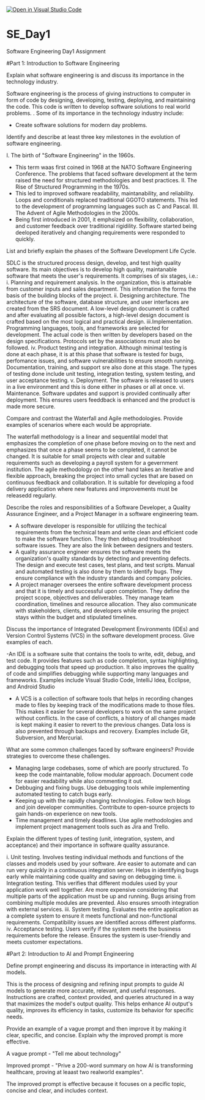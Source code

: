[![Open in Visual Studio Code](https://classroom.github.com/assets/open-in-vscode-2e0aaae1b6195c2367325f4f02e2d04e9abb55f0b24a779b69b11b9e10269abc.svg)](https://classroom.github.com/online_ide?assignment_repo_id=18378619&assignment_repo_type=AssignmentRepo)
# SE_Day1
Software Engineering Day1 Assignment

#Part 1: Introduction to Software Engineering

Explain what software engineering is and discuss its importance in the technology industry.

Software engineering is  the process of giving instructions to computer in form of code by designing, developing, testing, deploying, and maintaining the code. This code is written to develop software solutions to real world problems. . Some of its importance in the technology  industry include:
  - Create software solutions for modern day problems. 

Identify and describe at least three key milestones in the evolution of software engineering.

I. The birth of "Software Engineering" in the 1960s.
  - This term  waas first coined in 1968 at the NATO Software Engineering Conference. The problems that faced software development at the term raised the need for structured methodologies and best practices.
II. The Rise of Structured Programming in the 1970s.
  - This led to improved software readability, maintanability, and reliability. Loops and conditionals replaced traditional GGOTO statements. This led to the development of programming languages such as C and        Pascal.
III. The Advent of Agile Methodologies in the 2000s.
  - Being first introduced in 2001, it emphsized on flexibility, collaboration, and customer feedback over traditional rigidility. Software started being deeloped iteratively and changing requirements were responded to quickly. 

List and briefly explain the phases of the Software Development Life Cycle.

SDLC is the structured process design, develop, and test high quality software. Its main objectives is to develop high quality, maintanable software that meets the user's requirements. It comprises of six stages, i.e.:
  i. Planning and requirement analysis. In the organization, this is attainable from customer inputs and sales department. This information the forms the basis of the building blocks of the project. 
  ii. Designing architecture. The architecture of the software, database structure, and user interfaces are created from the SRS document. A low-level design document is crafted and after evaluating all possible factors, a high-level design document is crafted based on the most logical and practical design.
  iii.Implementation. Programming languages, tools, and frameworks are selected for development. The actual code is then written by developers based on the design specifications. Protocols set by the associations must also be followed.
  iv. Product testing and integration. Although minimal testing is done at each phase, it is at this phase that software is tested for bugs, perfomance issues, and software vulnerabilities to ensure smooth running. Documentation, training, and support sre also done at this stage. The types of testing done include unit testing, integration testing, system testing, and user acceptance testing.
  v. Deployment. The software is released to users in a live environment and this is done either in phases or all at once. 
  vi. Maintenance. Software updates and support is provided continually after deployment. This ensures users feeddback is enhanced and the product is made more secure.

Compare and contrast the Waterfall and Agile methodologies. Provide examples of scenarios where each would be appropriate.

The waterfall methodology is a linear and sequentilal model that emphasizes the completion of one phase before moving on to the next and emphasizes that once a phase seems to be completed, it cannot be changed. It is suitable for small projects with clear and suitable requirements such as developing a payroll system for a gevernment institution. The agile methodology on the other hand takes an iterative and flexible approach, breaking the project into small cycles that are based on continuous feedback and collaboration. It is suitable for developing a food delivery application where new features and improvements must be releasedd regularly. 

Describe the roles and responsibilities of a Software Developer, a Quality Assurance Engineer, and a Project Manager in a software engineering team.

- A software developer is responsible for utilizing the techical requirements from the technical team and write clean and efficient code to make the software function. They then debug and troubleshoot software issues. They are also the link between designers and testers.
- A quality assurance engineer ensures the software meets the organization's quality standards by detecting and preventing defects. The design and execute test cases, test plans, and test scripts. Manual and automated testing is also done by them to identify bugs. They ensure compliance with the industry standards and company policies.
- A project manager oversees the entire software development process and that it is timely and successful upon completion. They define the project scope, objectives and deliverables. They manage team coordination, timelines and resource allocation. They also communicate with stakeholders, clients, and developers while ensuring the project stays within the budget and stipulated timelines. 

Discuss the importance of Integrated Development Environments (IDEs) and Version Control Systems (VCS) in the software development process. Give examples of each.

-An IDE is a software suite that contains the tools to write, edit, debug, and test code. It provides features such as code completion, syntax highlighting, and debugging tools that speed up production. It also improves the quality of code and simplifies debugging while supporting many languages and frameworks. Examples include Visual Studio Code, IntelliJ Idea, Ecclipse, and Android Studio
- A VCS is a collection of software tools that helps in recording changes made to files by keeping track of the modifications made to those files. This makes it easier for several developers to work on  the same project without conflicts. In the case of conflicts, a history of all changes made is kept making it easier to revert to the previous changes. Data loss is also prevented through backups and recovery. Examples include Git, Subversion, and Mercurial.

What are some common challenges faced by software engineers? Provide strategies to overcome these challenges.

- Managing large codebases, some of which are poorly structured. To keep the code maintanable, follow modular approach. Document code for easier readability while also commenting it out.
- Debbuging and fixing bugs. Use debugging tools while implementing automated testing to catch bugs early.
- Keeping up with the rapidly changing technologies. Follow tech blogs and join developer communities. Contribute  to open-source projects to gain hands-on experience on new tools.
- Time management and timely deadlines. Use agile methodologies and implement project management tools such as Jira and Trello.

Explain the different types of testing (unit, integration, system, and acceptance) and their importance in software quality assurance.

i. Unit testing. Involves testing individual methods and functions of the classes and models used by your software. Are easier to automate and can run very quickly in a continuous integration server. Helps in identifying bugs early while maintaining code quality and saving on debugging time.
ii. Integration testing. This verifies that different modules used by your application work well together. Are more expensive considering that multiple parts of the application must be up and running. Bugs arising from combining multiple modules are prevented. Also ensures smooth integration with external services.
iii. System testing. Evaluates the entire application as a complete system to ensure it meets functional and non-functional requirements. Compatibility issues are identified across different platforms. 
iv. Acceptance testing. Users verify if the system meets the business requirements before the release. Ensures the system is user-friendly and meets customer expectations. 

#Part 2: Introduction to AI and Prompt Engineering


Define prompt engineering and discuss its importance in interacting with AI models.

This is the process of designing and refining input prompts to guide AI models to generate more accurate, relevant, and useful responses. Instructions are crafted, context provided, and queries atructured in a way that maximizes the model's output quality. This helps enhance AI output's quality, improves its efficiency in tasks, customize its behavior for specific needs.

Provide an example of a vague prompt and then improve it by making it clear, specific, and concise. Explain why the improved prompt is more effective.

A vague prompt - "Tell me about technology"

Improved prompt - "Prive a 200-word summary on how AI is transforming healthcare, proving at leaast two realworld examples".

The improved prompt is effective because it focuses on a pecific topic, concise and clear, and includes context.
